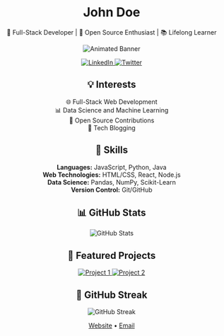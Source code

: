 <!-- Your Name -->
<h1 align="center">John Doe</h1>

<!-- Your Bio -->
<p align="center">🚀 Full-Stack Developer | 🌟 Open Source Enthusiast | 📚 Lifelong Learner</p>

<!-- Animated Banner -->
<p align="center">
  <img src="https://github.com/johndoe/johndoe/blob/main/assets/banner.gif" alt="Animated Banner">
</p>

<!-- Social Media Links -->
<p align="center">
  <a href="https://www.linkedin.com/in/johndoe" target="_blank">
    <img src="https://img.shields.io/badge/LinkedIn-johndoe-blue" alt="LinkedIn">
  </a>
  <a href="https://twitter.com/johndoe" target="_blank">
    <img src="https://img.shields.io/badge/Twitter-@johndoe-purple" alt="Twitter">
  </a>
</p>

<!-- My Interests -->
<h2 align="center">💡 Interests</h2>
<p align="center">
  🌐 Full-Stack Web Development<br>
  📊 Data Science and Machine Learning<br>
  💬 Open Source Contributions<br>
  📝 Tech Blogging
</p>

<!-- My Skills -->
<h2 align="center">🚀 Skills</h2>
<p align="center">
  <b>Languages:</b> JavaScript, Python, Java<br>
  <b>Web Technologies:</b> HTML/CSS, React, Node.js<br>
  <b>Data Science:</b> Pandas, NumPy, Scikit-Learn<br>
  <b>Version Control:</b> Git/GitHub
</p>

<!-- GitHub Stats -->
<h2 align="center">📊 GitHub Stats</h2>
<p align="center">
  <img src="https://github-readme-stats.vercel.app/api?username=johndoe&show_icons=true&theme=radical" alt="GitHub Stats">
</p>

<!-- Featured Projects -->
<h2 align="center">🌟 Featured Projects</h2>
<p align="center">
  <a href="https://github.com/johndoe/project1" target="_blank">
    <img src="https://github-readme-stats.vercel.app/api/pin/?username=johndoe&repo=project1&theme=radical" alt="Project 1">
  </a>
  <a href="https://github.com/johndoe/project2" target="_blank">
    <img src="https://github-readme-stats.vercel.app/api/pin/?username=johndoe&repo=project2&theme=radical" alt="Project 2">
  </a>
</p>

<!-- GitHub Streak -->
<h2 align="center">🌠 GitHub Streak</h2>
<p align="center">
  <img src="https://github-readme-streak-stats.herokuapp.com/?user=johndoe&theme=radical" alt="GitHub Streak">
</p>

<!-- Footer -->
<p align="center">
  <a href="https://johndoe.com" target="_blank">Website</a> •
  <a href="mailto:johndoe@email.com">Email</a>
</p>
